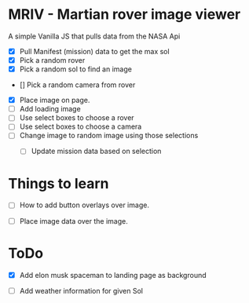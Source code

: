 # MRIV - Martian rover image viewer
A simple Vanilla JS that pulls data from the NASA Api

* [x] Pull Manifest (mission) data to get the max sol
* [x] Pick a random rover
* [x] Pick a random sol to find an image
* [] Pick a random camera from rover
* [x] Place image on page.
* [ ] Add loading image
* [ ] Use select boxes to choose a rover
* [ ] Use select boxes to choose a camera
* [ ] Change image to random image using those selections
  * [ ] Update mission data based on selection


# Things to learn

* [ ] How to add button overlays over image.
* [ ] Place image data over the image.


# ToDo 

* [x] Add elon musk spaceman to landing page as background
* [ ] Add weather information for given Sol

